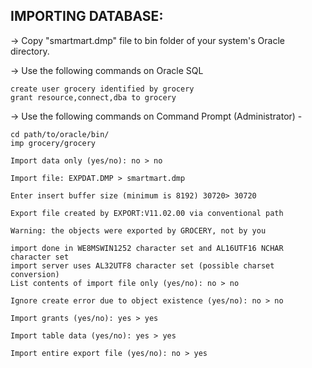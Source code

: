 IMPORTING DATABASE:
--------------------

-> Copy "smartmart.dmp" file to bin folder of your system's Oracle directory.

-> Use the following commands on Oracle SQL

```
create user grocery identified by grocery
grant resource,connect,dba to grocery
```

-> Use the following commands on Command Prompt (Administrator) -


```
cd path/to/oracle/bin/
imp grocery/grocery

Import data only (yes/no): no > no

Import file: EXPDAT.DMP > smartmart.dmp

Enter insert buffer size (minimum is 8192) 30720> 30720

Export file created by EXPORT:V11.02.00 via conventional path

Warning: the objects were exported by GROCERY, not by you

import done in WE8MSWIN1252 character set and AL16UTF16 NCHAR character set
import server uses AL32UTF8 character set (possible charset conversion)
List contents of import file only (yes/no): no > no

Ignore create error due to object existence (yes/no): no > no

Import grants (yes/no): yes > yes

Import table data (yes/no): yes > yes

Import entire export file (yes/no): no > yes
```
